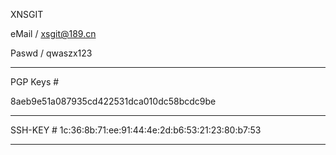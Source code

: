 XNSGIT 


eMail  /  xsgit@189.cn

Paswd /   qwaszx123

--------

PGP Keys # 

8aeb9e51a087935cd422531dca010dc58bcdc9be

----------

SSH-KEY #
1c:36:8b:71:ee:91:44:4e:2d:b6:53:21:23:80:b7:53

---------

